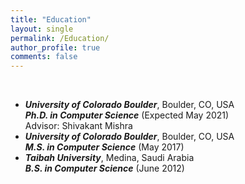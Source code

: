```yaml
---
title: "Education"
layout: single
permalink: /Education/
author_profile: true
comments: false
---
```


<br/>


<!--2017-present | ***University of Colorado Boulder***, Boulder, CO, USA <br/> **PhD degree in Computer Science** (Expected May 2021) <br/> Advisor: Shivakant Mishra
2015-2017| ***University of Colorado Boulder***, Boulder, CO, USA <br/> **MS degree in Computer Science** (May 2017) <br/>
2007-2012 | ***Taibah University***, Medina, Saudi Arabia <br/> **B.S. degree in Computer Science** (June 2012) <br/>
-->


- ***University of Colorado Boulder***, Boulder, CO, USA <br/> ***Ph.D. in Computer Science*** (Expected May 2021) <br/> Advisor: Shivakant Mishra
- ***University of Colorado Boulder***, Boulder, CO, USA <br/> ***M.S. in Computer Science*** (May 2017)
-  ***Taibah University***, Medina, Saudi Arabia <br/> ***B.S. in Computer Science*** (June 2012)
